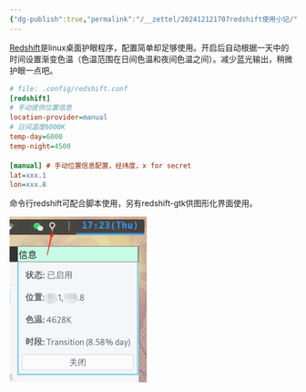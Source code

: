 ```yaml
---
{"dg-publish":true,"permalink":"/__zettel/202412121707redshift使用小记/","title":202412121707,"tags":["redshift","桌面","美化","护眼"],"created":"2024-12-12T17:07:08+08:00"}
---
```



[Redshift](https://wiki.archlinux.org/title/Redshift)是linux桌面护眼程序，配置简单却足够使用。开启后自动根据一天中的时间设置渐变色温（色温范围在日间色温和夜间色温之间）。减少蓝光输出，稍微护眼一点吧。

```ini
# file: .config/redshift.conf
[redshift]
# 手动提供位置信息
location-provider=manual
# 日间温度6000K
temp-day=6000
temp-night=4500

[manual] # 手动位置信息配置，经纬度，x for secret
lat=xxx.1
lon=xxx.8
```

命令行redshift可配合脚本使用，另有redshift-gtk供图形化界面使用。

![](/img/user/assets/image-20241212172436890.png)

